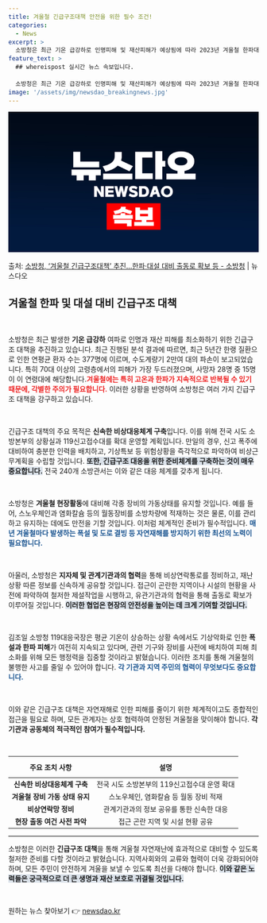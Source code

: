 ```yaml
---
title: 겨울철 긴급구조대책 안전을 위한 필수 조건!
categories:
  - News
excerpt: >
  소방청은 최근 기온 급강하로 인명피해 및 재산피해가 예상됨에 따라 2023년 겨울철 한파대설 대비 긴급구조 …
feature_text: >
  ## whereispost 실시간 뉴스 속보입니다.

  소방청은 최근 기온 급강하로 인명피해 및 재산피해가 예상됨에 따라 2023년 겨울철 한파대설 대비 긴급구조 …
image: '/assets/img/newsdao_breakingnews.jpg'
---
```


![뉴스다오 속보](/assets/img/newsdao_breakingnews.jpg)

<p>출처: <a href="https://newsdao.kr/2581" rel="dofollow">소방청, ‘겨울철 긴급구조대책’ 추진…한파·대설 대비 출동로 확보 등 - 소방청</a> | 뉴스다오</p>

<h2 data-ke-size="size26">겨울철 한파 및 대설 대비 긴급구조 대책</h2>

<p data-ke-size="size16">&nbsp;</p>

소방청은 최근 발생한 <b>기온 급강하</b> 여파로 인명과 재산 피해를 최소화하기 위한 긴급구조 대책을 추진하고 있습니다. 최근 진행된 분석 결과에 따르면, 최근 5년간 한랭 질환으로 인한 연평균 환자 수는 377명에 이르며, 수도계량기 2만여 대의 파손이 보고되었습니다. 특히 70대 이상의 고령층에서의 피해가 가장 두드러졌으며, 사망자 28명 중 15명이 이 연령대에 해당합니다.<b><span style="color: #ee2323;">겨울철에는 특히 고온과 한파가 지속적으로 반복될 수 있기 때문에, 각별한 주의가 필요합니다.</span></b> 이러한 상황을 반영하여 소방청은 여러 가지 긴급구조 대책을 강구하고 있습니다.

<p data-ke-size="size16">&nbsp;</p>

긴급구조 대책의 주요 목적은 <b>신속한 비상대응체계 구축</b>입니다. 이를 위해 전국 시도 소방본부의 상황실과 119신고접수대를 확대 운영할 계획입니다. 만일의 경우, 신고 폭주에 대비하여 충분한 인력을 배치하고, 기상특보 등 위험상황을 즉각적으로 파악하여 비상근무계획을 수립할 것입니다. <b><span style="background-color: #21538527;">또한, 긴급구조 대응을 위한 준비체계를 구축하는 것이 매우 중요합니다.</span></b> 전국 240개 소방관서는 이와 같은 대응 체계를 갖추게 됩니다.

<p data-ke-size="size16">&nbsp;</p>

소방청은 <b>겨울철 현장활동</b>에 대비해 각종 장비의 가동상태를 유지할 것입니다. 예를 들어, 스노우체인과 염화칼슘 등의 월동장비를 소방차량에 적재하는 것은 물론, 이를 관리하고 유지하는 데에도 만전을 기할 것입니다. 이처럼 체계적인 준비가 필수적입니다. <b><span style="color: #1a5490;">매년 겨울철마다 발생하는 폭설 및 도로 결빙 등 자연재해를 방지하기 위한 최선의 노력이 필요합니다.</span></b> 

<p data-ke-size="size16">&nbsp;</p>

아울러, 소방청은 <b>지자체 및 관계기관과의 협력</b>을 통해 비상연락통로를 정비하고, 재난상황 따른 정보를 신속하게 공유할 것입니다. 접근이 곤란한 지역이나 시설의 현황을 사전에 파악하여 철저한 제설작업을 시행하고, 유관기관과의 협력을 통해 출동로 확보가 이루어질 것입니다. <b><span style="background-color: #21538527;">이러한 협업은 현장의 안전성을 높이는 데 크게 기여할 것입니다.</span></b> 

<p data-ke-size="size16">&nbsp;</p>

김조일 소방청 119대응국장은 평균 기온이 상승하는 상황 속에서도 기상악화로 인한 <b>폭설과 한파 피해</b>가 여전히 지속되고 있다며, 관련 기구와 장비를 사전에 배치하여 피해 최소화를 위해 모든 행정력을 집중할 것이라고 밝혔습니다. 이러한 조치를 통해 겨울철의 불행한 사고를 줄일 수 있어야 합니다. <b><span style="color: #1a5490;">각 기관과 지역 주민의 협력이 무엇보다도 중요합니다.</span></b>

<p data-ke-size="size16">&nbsp;</p>

이와 같은 긴급구조 대책은 자연재해로 인한 피해를 줄이기 위한 체계적이고도 종합적인 접근을 필요로 하며, 모든 관계자는 상호 협력하여 안정된 겨울철을 맞이해야 합니다. <b>각 기관과 공동체의 적극적인 참여가 필수적입니다. </b> 

<p data-ke-size="size16">&nbsp;</p>

<table style="width: 100%; border-collapse: collapse;">
<thead>
<tr>
<th style="text-align: center; height: 35px;">주요 조치 사항</th>
<th style="text-align: center; height: 35px;">설명</th>
</tr>
</thead>
<tbody>
<tr>
<td style="text-align: center; height: 17px;"><b>신속한 비상대응체계 구축</b></td>
<td style="text-align: center; height: 17px;">전국 시도 소방본부의 119신고접수대 운영 확대</td>
</tr>
<tr>
<td style="text-align: center; height: 17px;"><b>겨울철 장비 가동 상태 유지</b></td>
<td style="text-align: center; height: 17px;">스노우체인, 염화칼슘 등 월동 장비 적재</td>
</tr>
<tr>
<td style="text-align: center; height: 17px;"><b>비상연락망 정비</b></td>
<td style="text-align: center; height: 17px;">관계기관과의 정보 공유를 통한 신속한 대응</td>
</tr>
<tr>
<td style="text-align: center; height: 17px;"><b>현장 출동 여건 사전 파악</b></td>
<td style="text-align: center; height: 17px;">접근 곤란 지역 및 시설 현황 공유</td>
</tr>
</tbody>
</table>

<hr style="border-top: 1px solid #ccc;">

소방청은 이러한 <b>긴급구조 대책</b>을 통해 겨울철 자연재난에 효과적으로 대비할 수 있도록 철저한 준비를 다할 것이라고 밝혔습니다. 지역사회와의 교류와 협력이 더욱 강화되어야 하며, 모든 주민이 안전하게 겨울을 보낼 수 있도록 최선을 다해야 합니다. <b><span style="background-color: #21538527;">이와 같은 노력들은 궁극적으로 더 큰 생명과 재산 보호로 귀결될 것입니다.</span></b>

<p data-ke-size="size16">&nbsp;</p> 

원하는 뉴스 찾아보기 👉 <a href="https://newsdao.kr" rel="dofollow">newsdao.kr</a>


